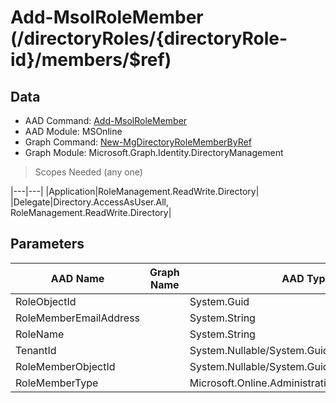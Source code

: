 # Add-MsolRoleMember (/directoryRoles/{directoryRole-id}/members/$ref)

## Data

+ AAD Command: [Add-MsolRoleMember](https://docs.microsoft.com/en-us/powershell/module/MSOnline/Add-MsolRoleMember)
+ AAD Module: MSOnline
+ Graph Command: [New-MgDirectoryRoleMemberByRef](https://docs.microsoft.com/en-us/powershell/module/Microsoft.Graph.Identity.DirectoryManagement/New-MgDirectoryRoleMemberByRef)
+ Graph Module: Microsoft.Graph.Identity.DirectoryManagement

> Scopes Needed (any one)

|---|---|
|Application|RoleManagement.ReadWrite.Directory|
|Delegate|Directory.AccessAsUser.All, RoleManagement.ReadWrite.Directory|

## Parameters

|AAD Name|Graph Name|AAD Type|Graph Type|Infos|
|---|---|---|---|---|
|RoleObjectId||System.Guid|||
|RoleMemberEmailAddress||System.String|||
|RoleName||System.String|||
|TenantId||System.Nullable/System.Guid|||
|RoleMemberObjectId||System.Nullable/System.Guid|||
|RoleMemberType||Microsoft.Online.Administration.RoleMemberType|||

